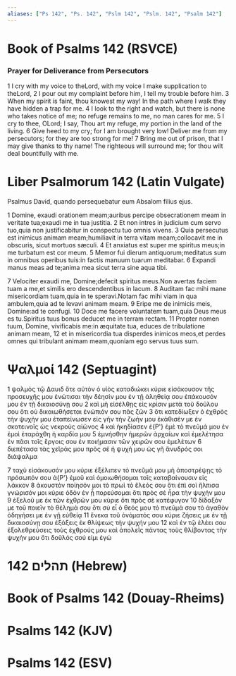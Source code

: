 ```yaml
---
aliases: ["Ps 142", "Ps. 142", "Pslm 142", "Pslm. 142", "Psalm 142"]
---
```



# Book of Psalms 142 (RSVCE)

### Prayer for Deliverance from Persecutors
1 I cry with my voice to theLord, with my voice I make supplication to theLord,
2 I pour out my complaint before him, I tell my trouble before him.
3 When my spirit is faint, thou knowest my way! In the path where I walk they have hidden a trap for me.
4 I look to the right and watch, but there is none who takes notice of me; no refuge remains to me, no man cares for me.
5 I cry to thee, OLord; I say, Thou art my refuge, my portion in the land of the living.
6 Give heed to my cry; for I am brought very low! Deliver me from my persecutors; for they are too strong for me!
7 Bring me out of prison, that I may give thanks to thy name! The righteous will surround me; for thou wilt deal bountifully with me.


# Liber Psalmorum 142 (Latin Vulgate)

 Psalmus David, quando persequebatur eum Absalom filius ejus.

1 Domine, exaudi orationem meam;auribus percipe obsecrationem meam in veritate tua;exaudi me in tua justitia.
2 Et non intres in judicium cum servo tuo,quia non justificabitur in conspectu tuo omnis vivens.
3 Quia persecutus est inimicus animam meam;humiliavit in terra vitam meam;collocavit me in obscuris, sicut mortuos sæculi.
4 Et anxiatus est super me spiritus meus;in me turbatum est cor meum.
5 Memor fui dierum antiquorum;meditatus sum in omnibus operibus tuis:in factis manuum tuarum meditabar.
6 Expandi manus meas ad te;anima mea sicut terra sine aqua tibi.

7 Velociter exaudi me, Domine;defecit spiritus meus.Non avertas faciem tuam a me,et similis ero descendentibus in lacum.
8 Auditam fac mihi mane misericordiam tuam,quia in te speravi.Notam fac mihi viam in qua ambulem,quia ad te levavi animam meam.
9 Eripe me de inimicis meis, Domine:ad te confugi.
10 Doce me facere voluntatem tuam,quia Deus meus es tu.Spiritus tuus bonus deducet me in terram rectam.
11 Propter nomen tuum, Domine, vivificabis me:in æquitate tua, educes de tribulatione animam meam,
12 et in misericordia tua disperdes inimicos meos,et perdes omnes qui tribulant animam meam,quoniam ego servus tuus sum.


# Ψαλμοί 142 (Septuagint)

1 ψαλμὸς τῷ Δαυιδ ὅτε αὐτὸν ὁ υἱὸς καταδιώκει κύριε εἰσάκουσον τῆς προσευχῆς μου ἐνώτισαι τὴν δέησίν μου ἐν τῇ ἀληθείᾳ σου ἐπάκουσόν μου ἐν τῇ δικαιοσύνῃ σου
2 καὶ μὴ εἰσέλθῃς εἰς κρίσιν μετὰ τοῦ δούλου σου ὅτι οὐ δικαιωθήσεται ἐνώπιόν σου πᾶς ζῶν
3 ὅτι κατεδίωξεν ὁ ἐχθρὸς τὴν ψυχήν μου ἐταπείνωσεν εἰς γῆν τὴν ζωήν μου ἐκάθισέν με ἐν σκοτεινοῖς ὡς νεκροὺς αἰῶνος
4 καὶ ἠκηδίασεν ἐ{P'} ἐμὲ τὸ πνεῦμά μου ἐν ἐμοὶ ἐταράχθη ἡ καρδία μου
5 ἐμνήσθην ἡμερῶν ἀρχαίων καὶ ἐμελέτησα ἐν πᾶσι τοῖς ἔργοις σου ἐν ποιήμασιν τῶν χειρῶν σου ἐμελέτων
6 διεπέτασα τὰς χεῖράς μου πρὸς σέ ἡ ψυχή μου ὡς γῆ ἄνυδρός σοι διάψαλμα

7 ταχὺ εἰσάκουσόν μου κύριε ἐξέλιπεν τὸ πνεῦμά μου μὴ ἀποστρέψῃς τὸ πρόσωπόν σου ἀ{P'} ἐμοῦ καὶ ὁμοιωθήσομαι τοῖς καταβαίνουσιν εἰς λάκκον
8 ἀκουστὸν ποίησόν μοι τὸ πρωὶ τὸ ἔλεός σου ὅτι ἐπὶ σοὶ ἤλπισα γνώρισόν μοι κύριε ὁδὸν ἐν ᾗ πορεύσομαι ὅτι πρὸς σὲ ἦρα τὴν ψυχήν μου
9 ἐξελοῦ με ἐκ τῶν ἐχθρῶν μου κύριε ὅτι πρὸς σὲ κατέφυγον
10 δίδαξόν με τοῦ ποιεῖν τὸ θέλημά σου ὅτι σὺ εἶ ὁ θεός μου τὸ πνεῦμά σου τὸ ἀγαθὸν ὁδηγήσει με ἐν γῇ εὐθείᾳ
11 ἕνεκα τοῦ ὀνόματός σου κύριε ζήσεις με ἐν τῇ δικαιοσύνῃ σου ἐξάξεις ἐκ θλίψεως τὴν ψυχήν μου
12 καὶ ἐν τῷ ἐλέει σου ἐξολεθρεύσεις τοὺς ἐχθρούς μου καὶ ἀπολεῖς πάντας τοὺς θλίβοντας τὴν ψυχήν μου ὅτι δοῦλός σού εἰμι ἐγώ


# 142 תהלים (Hebrew)


# Book of Psalms 142 (Douay-Rheims)


# Psalms 142 (KJV)


# Psalms 142 (ESV)

